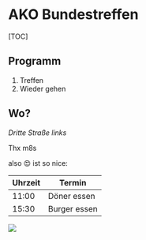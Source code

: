 # AKO Bundestreffen

[TOC]

## Programm

1. Treffen
2. Wieder gehen

## Wo?

_Dritte Straße links_

Thx m8s


also :heart_eyes: ist so nice:

|  Uhrzeit | Termin  |
| ------------ | ------------ |
| 11:00  | Döner essen  |
| 15:30  |  Burger essen |

![](/uploads/cd20541d797d3ec03e5e128f453a1a54.jpg)
